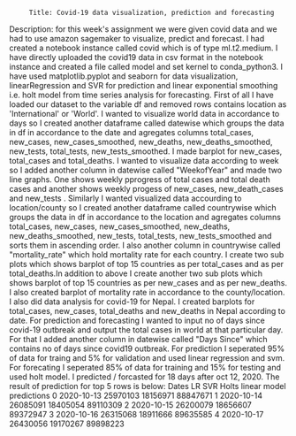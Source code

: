        
         Title: Covid-19 data visualization, prediction and forecasting


Description: 
    for this week's assignment we were given covid data and we had to use amazon sagemaker to visualize, predict and forecast. I had created a notebook instance called covid which is of type ml.t2.medium. I have directly  uploaded the covid19 data in csv format in the notebook instance and created a file called model and set kernel to conda_python3. I have used
matplotlib.pyplot and seaborn for data visualization, linearRegression and SVR for prediction and linear exponential smoothing i.e. holt model from time series analysis for forecasting.
First of all I have loaded our dataset to the variable df and removed rows contains location as 'International' or 'World'. I wanted to visualize world data in accordance to days so I created another dataframe called datewise which groups the data in df in accordance to the date and agregates columns total_cases, new_cases, new_cases_smoothed, new_deaths, new_deaths_smoothed,
new_tests, total_tests, new_tests_smoothed. I made barplot for new_cases, total_cases and total_deaths.
I wanted to visualize data according to week so I added another column in datewise called "WeekofYear" and made two line graphs. One shows weekly pprogress of total cases and total death cases and another shows weekly progess of new_cases, new_death_cases and new_tests .
Similarly I wanted visualized data accourding to location/county so I created another dataframe called countrywise which groups the data in df in accordance to the location and agregates columns total_cases, new_cases, new_cases_smoothed, new_deaths, new_deaths_smoothed,
new_tests, total_tests, new_tests_smoothed and sorts them in ascending order. I also another column in countrywise called "mortality_rate" which hold mortality rate for each country. I create two sub plots which shows barplot of top 15 countries as per total_cases and as per total_deaths.In addition to above I create another two sub plots which shows barplot of top 15 countries as per new_cases and as per new_deaths. I also created barplot of mortality rate in accordance to the county/location.
I also did data analysis for covid-19 for Nepal. I created barplots for total_cases, new_cases, total_deaths and new_deaths in Nepal according to date.
For prediction and forecasting I wanted to input no of days since covid-19 outbreak and output the total cases in world at that particular day. For that I added another column in datewise called "Days Since" which contains no of days since covid19 outbreak.
For prediction I seperated 95% of data for traing and 5% for validation and used linear regression and svm.
For forecating I seperated 85% of data for training and 15% for testing and used holt model.
I predicted / forcasted for 18 days after oct 12, 2020.
The result of prediction for top 5 rows is below:
	Dates	LR	SVR	Holts linear model predictions
0	2020-10-13	25970103	18156971	88847671
1	2020-10-14	26085091	18405054	89110309
2	2020-10-15	26200079	18656607	89372947
3	2020-10-16	26315068	18911666	89635585
4	2020-10-17	26430056	19170267	89898223 
 

